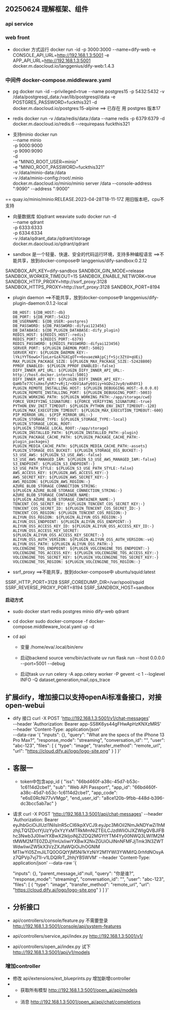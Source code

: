 ## 20250624 理解框架、组件



### api service

### web  front
+ doccker 方式运行
  docker run -id -p 3000:3000 --name=dify-web  -e CONSOLE_API_URL=http://192.168.1.3:5001 -e APP_API_URL=http://192.168.1.3:5001 docker.m.daocloud.io/langgenius/dify-web:1.4.3

### 中间件 docker-compose.middleware.yaml
+ pg 
docker run -id --privileged=true  --name postgres15 -p 5432:5432 -v /data/postgresql_data:/var/lib/postgresql/data -e POSTGRES_PASSWORD=fuckthis321 -d docker.m.daocloud.io/postgres:15-alpine
==> 已存在 用 postgres  版本17
+ redis
 docker run  -v /data/redis/data:/data --name redis  -p 6379:6379  -d docker.m.daocloud.io/redis:6 --requirepass fuckthis321

+ 支持minio
docker run \
--name minio \
-p 9000:9000 \
-p 9090:9090 \
-d \
-e "MINIO_ROOT_USER=minio" \
-e "MINIO_ROOT_PASSWORD=fuckthis321" \
-v /data/minio-data:/data \
-v /data/minio-config:/root/.minio \
docker.m.daocloud.io/minio/minio server /data --console-address ":9090" --address ":9000"

== quay.io/minio/minio:RELEASE.2023-04-28T18-11-17Z 用旧版本吧，cpu不支持

+ 向量数据库 如qdrant weaviate
sudo docker run -d \
  --name qdrant \
  -p 6333:6333 \
  -p 6334:6334 \
  -v /data/qdrant_data:/qdrant/storage \
  docker.m.daocloud.io/qdrant/qdrant

+ sandbox 是一个轻量、快速、安全的代码运行环境，支持多种编程语言   ==>不能共享，放到docker-compose中
langgenius/dify-sandbox:0.2.12

SANDBOX_API_KEY=dify-sandbox
SANDBOX_GIN_MODE=release
SANDBOX_WORKER_TIMEOUT=15
SANDBOX_ENABLE_NETWORK=true
SANDBOX_HTTP_PROXY=http://ssrf_proxy:3128
SANDBOX_HTTPS_PROXY=http://ssrf_proxy:3128
SANDBOX_PORT=8194



+ plugin daemon  ==>不能共享，放到docker-compose中
langgenius/dify-plugin-daemon:0.1.2-local

      DB_HOST: ${DB_HOST:-db}
      DB_PORT: ${DB_PORT:-5432}
      DB_USERNAME: ${DB_USER:-postgres}
      DB_PASSWORD: ${DB_PASSWORD:-difyai123456}
      DB_DATABASE: ${DB_PLUGIN_DATABASE:-dify_plugin}
      REDIS_HOST: ${REDIS_HOST:-redis}
      REDIS_PORT: ${REDIS_PORT:-6379}
      REDIS_PASSWORD: ${REDIS_PASSWORD:-difyai123456}
      SERVER_PORT: ${PLUGIN_DAEMON_PORT:-5002}
      SERVER_KEY: ${PLUGIN_DAEMON_KEY:-lYkiYYT6owG+71oLerGzA7GXCgOT++6ovaezWAjpCjf+Sjc3ZtU+qUEi}
      MAX_PLUGIN_PACKAGE_SIZE: ${PLUGIN_MAX_PACKAGE_SIZE:-52428800}
      PPROF_ENABLED: ${PLUGIN_PPROF_ENABLED:-false}
      DIFY_INNER_API_URL: ${PLUGIN_DIFY_INNER_API_URL:-http://host.docker.internal:5001}
      DIFY_INNER_API_KEY: ${PLUGIN_DIFY_INNER_API_KEY:-QaHbTe77CtuXmsfyhR7+vRjI/+XbV1AaFy691iy+kGDv2Jvy0/eAh8Y1}
      PLUGIN_REMOTE_INSTALLING_HOST: ${PLUGIN_DEBUGGING_HOST:-0.0.0.0}
      PLUGIN_REMOTE_INSTALLING_PORT: ${PLUGIN_DEBUGGING_PORT:-5003}
      PLUGIN_WORKING_PATH: ${PLUGIN_WORKING_PATH:-/app/storage/cwd}
      FORCE_VERIFYING_SIGNATURE: ${FORCE_VERIFYING_SIGNATURE:-true}
      PYTHON_ENV_INIT_TIMEOUT: ${PLUGIN_PYTHON_ENV_INIT_TIMEOUT:-120}
      PLUGIN_MAX_EXECUTION_TIMEOUT: ${PLUGIN_MAX_EXECUTION_TIMEOUT:-600}
      PIP_MIRROR_URL: ${PIP_MIRROR_URL:-}
      PLUGIN_STORAGE_TYPE: ${PLUGIN_STORAGE_TYPE:-local}
      PLUGIN_STORAGE_LOCAL_ROOT: ${PLUGIN_STORAGE_LOCAL_ROOT:-/app/storage}
      PLUGIN_INSTALLED_PATH: ${PLUGIN_INSTALLED_PATH:-plugin}
      PLUGIN_PACKAGE_CACHE_PATH: ${PLUGIN_PACKAGE_CACHE_PATH:-plugin_packages}
      PLUGIN_MEDIA_CACHE_PATH: ${PLUGIN_MEDIA_CACHE_PATH:-assets}
      PLUGIN_STORAGE_OSS_BUCKET: ${PLUGIN_STORAGE_OSS_BUCKET:-}
      S3_USE_AWS: ${PLUGIN_S3_USE_AWS:-false}
      S3_USE_AWS_MANAGED_IAM: ${PLUGIN_S3_USE_AWS_MANAGED_IAM:-false}
      S3_ENDPOINT: ${PLUGIN_S3_ENDPOINT:-}
      S3_USE_PATH_STYLE: ${PLUGIN_S3_USE_PATH_STYLE:-false}
      AWS_ACCESS_KEY: ${PLUGIN_AWS_ACCESS_KEY:-}
      AWS_SECRET_KEY: ${PLUGIN_AWS_SECRET_KEY:-}
      AWS_REGION: ${PLUGIN_AWS_REGION:-}
      AZURE_BLOB_STORAGE_CONNECTION_STRING: ${PLUGIN_AZURE_BLOB_STORAGE_CONNECTION_STRING:-}
      AZURE_BLOB_STORAGE_CONTAINER_NAME: ${PLUGIN_AZURE_BLOB_STORAGE_CONTAINER_NAME:-}
      TENCENT_COS_SECRET_KEY: ${PLUGIN_TENCENT_COS_SECRET_KEY:-}
      TENCENT_COS_SECRET_ID: ${PLUGIN_TENCENT_COS_SECRET_ID:-}
      TENCENT_COS_REGION: ${PLUGIN_TENCENT_COS_REGION:-}
      ALIYUN_OSS_REGION: ${PLUGIN_ALIYUN_OSS_REGION:-}
      ALIYUN_OSS_ENDPOINT: ${PLUGIN_ALIYUN_OSS_ENDPOINT:-}
      ALIYUN_OSS_ACCESS_KEY_ID: ${PLUGIN_ALIYUN_OSS_ACCESS_KEY_ID:-}
      ALIYUN_OSS_ACCESS_KEY_SECRET: ${PLUGIN_ALIYUN_OSS_ACCESS_KEY_SECRET:-}
      ALIYUN_OSS_AUTH_VERSION: ${PLUGIN_ALIYUN_OSS_AUTH_VERSION:-v4}
      ALIYUN_OSS_PATH: ${PLUGIN_ALIYUN_OSS_PATH:-}
      VOLCENGINE_TOS_ENDPOINT: ${PLUGIN_VOLCENGINE_TOS_ENDPOINT:-}
      VOLCENGINE_TOS_ACCESS_KEY: ${PLUGIN_VOLCENGINE_TOS_ACCESS_KEY:-}
      VOLCENGINE_TOS_SECRET_KEY: ${PLUGIN_VOLCENGINE_TOS_SECRET_KEY:-}
      VOLCENGINE_TOS_REGION: ${PLUGIN_VOLCENGINE_TOS_REGION:-}


+ ssrf_proxy  ==>不能共享，放到docker-compose中
ubuntu/squid:latest

SSRF_HTTP_PORT=3128
SSRF_COREDUMP_DIR=/var/spool/squid
SSRF_REVERSE_PROXY_PORT=8194
SSRF_SANDBOX_HOST=sandbox

#### 启动方式
+ sudo docker start redis postgres minio dify-web  qdrant

+ cd docker
  sudo docker-compose -f docker-compose.middleware_local.yaml up -d

+ cd api 
  + 变量   /home/eva/.local/bin/env
  + 启动backend 
  source venv/bin/activate
  uv run flask run --host 0.0.0.0 --port=5001 --debug
  
  + 启动task
  uv run celery -A app.celery worker -P gevent -c 1 --loglevel INFO -Q dataset,generation,mail,ops_trace

## 扩展dify，增加接口以支持openAi标准备接口，对接open-webui

+ dify 接口
curl -X POST 'http://192.168.1.3:5001/v1/chat-messages' \
--header 'Authorization: Bearer app-SS8K6ys44gFHwApHzKNXzMRS' \
--header 'Content-Type: application/json' \
--data-raw '{
    "inputs": {},
    "query": "What are the specs of the iPhone 13 Pro Max?",
    "response_mode": "streaming",
    "conversation_id": "",
    "user": "abc-123",
    "files": [
      {
        "type": "image",
        "transfer_method": "remote_url",
        "url": "https://cloud.dify.ai/logo/logo-site.png"
      }
    ]
}'

+ ## 客服一 
  + token中包含app_id
  {
  "iss": "66bd460f-a38c-45d7-b53c-1c6114d2cbe1",
  "sub": "Web API Passport",
  "app_id": "66bd460f-a38c-45d7-b53c-1c6114d2cbe1",
  "app_code": "e6sE0RcNi77vVMgp",
  "end_user_id": "a8ce120b-9fbb-448d-b396-dc3bcc5ab7ac"
}
+ 请求
curl -X POST 'http://192.168.1.3:5001/api/chat-messages' --header 'Authorization: Bearer eyJhbGciOiJIUzI1NiIsInR5cCI6IkpXVCJ9.eyJpc3MiOiI2NmJkNDYwZi1hMzhjLTQ1ZDctYjUzYy0xYzYxMTRkMmNiZTEiLCJzdWIiOiJXZWIgQVBJIFBhc3Nwb3J0IiwiYXBwX2lkIjoiNjZiZDQ2MGYtYTM4Yy00NWQ3LWI1M2MtMWM2MTE0ZDJjYmUxIiwiYXBwX2NvZGUiOiJlNnNFMFJjTmk3N3ZWTWdwIiwiZW5kX3VzZXJfaWQiOiJhOGNlM            MTIwYi05ZmJiLTQ0OGQtYjM5Ni1kYzNiY2M1YWI3YWMifQ.0rhfdNOsyAz7QPVp7vj71l-v1LDQlRrT_2hhjYB5WVM' --header 'Content-Type: application/json' --data-raw '{

    "inputs": {},
    "parent_message_id":null,
    "query": "你是谁?",
    "response_mode": "streaming",
    "conversation_id": "",
    "user": "abc-123",
    "files": [
      {
        "type": "image",
        "transfer_method": "remote_url",
        "url": "https://cloud.dify.ai/logo/logo-site.png"
      }
    ]
}'


+ ## 分析接口 
+ api/controllers/console/feature.py 不需要登录
    http://192.168.1.3:5001/console/api/system-features

+ api/controllers/service_api/index.py
   http://192.168.1.3:5001/v1/
+ api/controllers/open_ai/index.py
试下 http://192.168.1.3:5001/api/v1/models
### 增加controller 
+ 修改 api/extensions/ext_blueprints.py 增加新增controller
 + + 获取所有模型 http://192.168.1.3:5001/open_ai/api/models 
 + + 消息 http://192.168.1.3:5001/open_ai/api/chat/completions 